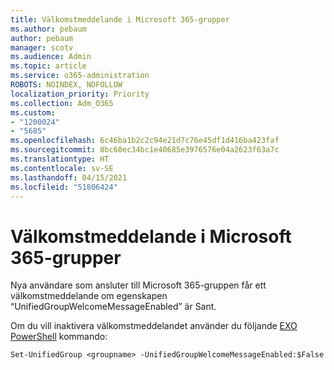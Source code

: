 ```yaml
---
title: Välkomstmeddelande i Microsoft 365-grupper
ms.author: pebaum
author: pebaum
manager: scotv
ms.audience: Admin
ms.topic: article
ms.service: o365-administration
ROBOTS: NOINDEX, NOFOLLOW
localization_priority: Priority
ms.collection: Adm_O365
ms.custom:
- "1200024"
- "5685"
ms.openlocfilehash: 6c46ba1b2c2c94e21d7c76e45df1d416ba423faf
ms.sourcegitcommit: 8bc60ec34bc1e40685e3976576e04a2623f63a7c
ms.translationtype: HT
ms.contentlocale: sv-SE
ms.lasthandoff: 04/15/2021
ms.locfileid: "51806424"
---
```

# <a name="welcome-message-in-microsoft-365-groups"></a>Välkomstmeddelande i Microsoft 365-grupper

Nya användare som ansluter till Microsoft 365-gruppen får ett välkomstmeddelande om egenskapen “UnifiedGroupWelcomeMessageEnabled” är Sant.

Om du vill inaktivera välkomstmeddelandet använder du följande [EXO PowerShell](https://docs.microsoft.com/powershell/exchange/exchange-online/exchange-online-powershell-v2/exchange-online-powershell-v2?view=exchange-ps) kommando:

`
Set-UnifiedGroup <groupname> -UnifiedGroupWelcomeMessageEnabled:$False
`
